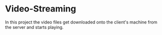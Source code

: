 # Video-Streaming
In this project the video files get downloaded onto the client's machine from the server and starts playing.
